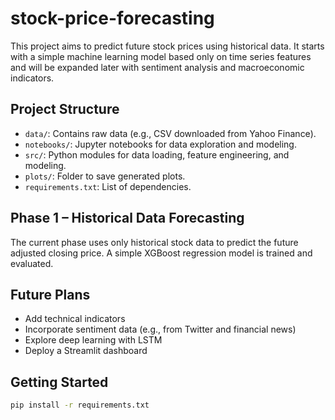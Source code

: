 # stock-price-forecasting

This project aims to predict future stock prices using historical data. It starts with a simple machine learning model based only on time series features and will be expanded later with sentiment analysis and macroeconomic indicators.

## Project Structure

- `data/`: Contains raw data (e.g., CSV downloaded from Yahoo Finance).
- `notebooks/`: Jupyter notebooks for data exploration and modeling.
- `src/`: Python modules for data loading, feature engineering, and modeling.
- `plots/`: Folder to save generated plots.
- `requirements.txt`: List of dependencies.

## Phase 1 – Historical Data Forecasting

The current phase uses only historical stock data to predict the future adjusted closing price. A simple XGBoost regression model is trained and evaluated.

## Future Plans

- Add technical indicators
- Incorporate sentiment data (e.g., from Twitter and financial news)
- Explore deep learning with LSTM
- Deploy a Streamlit dashboard

## Getting Started

```bash
pip install -r requirements.txt
